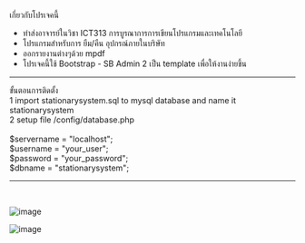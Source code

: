 เกี่ยวกับโปรเจคนี้ 
- ทำส่งอาจารย์ในวิชา ICT313 การบูรณาการการเขียนโปรแกรมและเทคโนโลยี <br>
- โปรแกรมสำหรับการ ยืม/คืน อุปกรณ์ภายในบริษัท
- ออกรายงานต่างๆด้วย mpdf
- โปรเจคนี้ใช้ Bootstrap - SB Admin 2 เป็น template เพื่อให้งานง่ายขึ้น <br>
<hr>
ขั้นตอนการติดตั้ง <br>
1 import stationarysystem.sql to mysql database and name it stationarysystem <br>
2 setup file /config/database.php  <br>
<br>
$servername = "localhost";<br>
$username = "your_user";<br>
$password = "your_password";<br>
$dbname = "stationarysystem";<br>
<hr>
<br>

![image](https://user-images.githubusercontent.com/80107228/110158790-64304080-7e1c-11eb-8690-eb6af397ec10.png)

![image](https://user-images.githubusercontent.com/80107228/110159167-efa9d180-7e1c-11eb-93b1-0f2ce53ba2f8.png)


